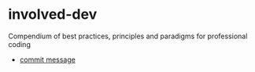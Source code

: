 # involved-dev
Compendium of best practices, principles and paradigms for professional coding

- [commit message](commit-message.md)
